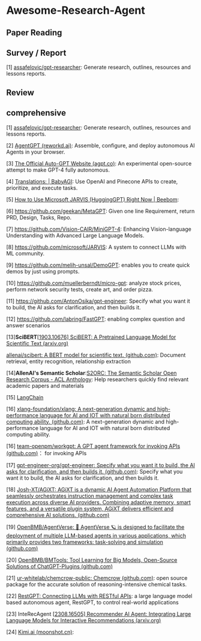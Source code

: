 # Awesome-Research-Agent

## Paper Reading



## Survey / Report

[1] [assafelovic/gpt-researcher](https://github.com/assafelovic/gpt-researcher): Generate research, outlines, resources and lessons reports.

## Review





## comprehensive

[1] [assafelovic/gpt-researcher](https://github.com/assafelovic/gpt-researcher): Generate research, outlines, resources and lessons reports.

[2] [AgentGPT (reworkd.ai)](https://agentgpt.reworkd.ai/zh): Assemble, configure, and deploy autonomous AI Agents in your browser.

[3] [The Official Auto-GPT Website (agpt.co)](https://news.agpt.co/): An experimental open-source attempt to make GPT-4 fully autonomous.

[4] [Translations: | BabyAGI](https://babyagi.org/): Use OpenAI and Pinecone APIs to create, prioritize, and execute tasks.

[5] [How to Use Microsoft JARVIS (HuggingGPT) Right Now | Beebom](https://beebom.com/how-use-microsoft-jarvis-hugginggpt/):  

[6] https://github.com/geekan/MetaGPT: Given one line Requirement, return PRD, Design, Tasks, Repo.

[7] https://github.com/Vision-CAIR/MiniGPT-4: Enhancing Vision-language Understanding with Advanced Large Language Models.

[8] https://github.com/microsoft/JARVIS: A system to connect LLMs with ML community.

[9] https://github.com/melih-unsal/DemoGPT: enables you to create quick demos by just using prompts.

[10] https://github.com/muellerberndt/micro-gpt: analyze stock prices, perform network security tests, create art, and order pizza.

[11] https://github.com/AntonOsika/gpt-engineer: Specify what you want it to build, the AI asks for clarification, and then builds it.

[12] https://github.com/labring/FastGPT: enabling complex question and answer scenarios

[13]**SciBERT**[[1903.10676\] SciBERT: A Pretrained Language Model for Scientific Text (arxiv.org)](https://arxiv.org/abs/1903.10676)

[allenai/scibert: A BERT model for scientific text. (github.com)](https://github.com/allenai/scibert): Document retrieval, entity recognition, relationship extraction

[14]**AllenAI's Semantic Scholar**:[S2ORC: The Semantic Scholar Open Research Corpus - ACL Anthology](https://aclanthology.org/2020.acl-main.447/): Help researchers quickly find relevant academic papers and materials

[15] [LangChain](https://www.langchain.com/)

[16] [xlang-foundation/xlang: A next-generation dynamic and high-performance language for AI and IOT with natural born distributed computing ability. (github.com)](https://github.com/xlang-foundation/xlang): A next-generation dynamic and high-performance language for AI and IOT with natural born distributed computing ability.

[16] [team-openpm/workgpt: A GPT agent framework for invoking APIs (github.com)](https://github.com/team-openpm/workgpt)： for invoking APIs

[17] [gpt-engineer-org/gpt-engineer: Specify what you want it to build, the AI asks for clarification, and then builds it. (github.com)](https://github.com/gpt-engineer-org/gpt-engineer): Specify what you want it to build, the AI asks for clarification, and then builds it.

[18] [Josh-XT/AGiXT: AGiXT is a dynamic AI Agent Automation Platform that seamlessly orchestrates instruction management and complex task execution across diverse AI providers. Combining adaptive memory, smart features, and a versatile plugin system, AGiXT delivers efficient and comprehensive AI solutions. (github.com)](https://github.com/Josh-XT/AGiXT)

[19] [OpenBMB/AgentVerse: 🤖 AgentVerse 🪐 is designed to facilitate the deployment of multiple LLM-based agents in various applications, which primarily provides two frameworks: task-solving and simulation (github.com)](https://github.com/OpenBMB/AgentVerse)

[20] [OpenBMB/BMTools: Tool Learning for Big Models, Open-Source Solutions of ChatGPT-Plugins (github.com)](https://github.com/OpenBMB/BMTools)

[21] [ur-whitelab/chemcrow-public: Chemcrow (github.com)](https://github.com/ur-whitelab/chemcrow-public): open source package for the accurate solution of reasoning-intensive chemical tasks.

[22] [RestGPT: Connecting LLMs with RESTful APIs](https://restgpt.github.io/): a large language model based autonomous agent, RestGPT, to control real-world applications

[23] InteRecAgent [[2308.16505\] Recommender AI Agent: Integrating Large Language Models for Interactive Recommendations (arxiv.org)](https://arxiv.org/abs/2308.16505)

[24] [Kimi.ai  (moonshot.cn)](https://kimi.moonshot.cn/): 
